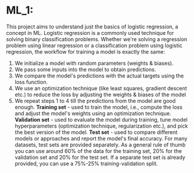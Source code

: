 # ML_1:
This project aims to understand just the basics of logistic regression, a concept in ML.
Logistic regression is a commonly used technique for solving binary classification problems.
Whether we're solving a regression problem using linear regression or a classification problem using logistic regression, the workflow for training a model is exactly the same:
1. We initialize a model with random parameters (weights & biases).
2. We pass some inputs into the model to obtain predictions.
3. We compare the model's predictions with the actual targets using the loss function.
4. We use an optimization technique (like least squares, gradient descent etc.) to reduce the loss by adjusting the weights & biases of the model
5. We repeat steps 1 to 4 till the predictions from the model are good enough.
**Training set** - used to train the model, i.e., compute the loss and adjust the model's weights using an optimization technique.
**Validation set** - used to evaluate the model during training, tune model hyperparameters (optimization technique, regularization etc.), and pick the best version of the model.
**Test set** - used to compare different models or approaches and report the model's final accuracy. For many datasets, test sets are provided separately.
As a general rule of thumb you can use around 60% of the data for the training set, 20% for the validation set and 20% for the test set. If a separate test set is already provided, you can use a 75%-25% training-validation split.
